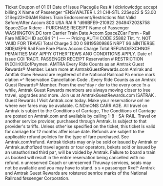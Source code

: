 Ticket Coupon of 01 01 Date of Issue Placegüe Res.# I dckriowlcdgc accept billing X Name of Passenger ^ENS/WALTER I. 21 CHI-STL 22Sep22 $ 53.00 21Sep22H06AM Riders Train Endorsement/Restrictions Not Valid Sefore/After Accom 800 USA RAI R "d96BFE9-210922 264947202&758 SpaceZCar Ridere - PURCHASE RECEIPT Name of Passenger WASHINGTON,DC torn Carrier Train Date Accom SpaceZCar Form - Rail Fare MERCH ID ac094 ?^ I --- -- Pricing AUTH CODE 25882 Tkt. ^r. NOT VAIID FOR TRAVEl Total Charge 3.00 0 98195809865 NRPT 96 áiÌNTÌERSE SIDĘktĘPR Rail Fare Fare Plans Accom Charge Total REFUNO/EXCHNGE PEMAITIES MAY APPIY OTHER“TEWS ANO CONDITIONS APPLY. Date of Issue COI 'RACT. PASSENGER RECE!PT Reservation # RESTRICTION INEOilriOIEofPaymen. AMTRA Every Ride Counts as an Amtrak Guest Rewards® Member. Learn more at AmtrakGuestRewards.com Amirak and Amtfak Gue« Reward are regiitered of ihe National Railroad Pa enrice mark elation »^ Reservation Cancellation Code . Every Ride Counts as an Amtrak Guest Rewards® Member. From the eve^day r der to the every once !n a while, Amtrak Guest Rewards members are always moving closer to iree travel, upgrades and more. Join us at AmtrakGuestRewards.com ISATRAK . Guest Rewards I Visit Amtrak.com today. Make your reservatiorw on! ne where wer fares may be available. C.NDmONS CARR.AGE. All travel on Amtrak is subjert to the Conditions of Carriage, The Conditions of Carriage are posted on Amtrak.com and available by calling 1-8 - SA-RAIL. Travel on another service provider, purchased through Amtrak. Is subject to that provider's tariffs. Unless othe^ise specified on the ticket, this ticket Is valid for carriage for 12 months affer issue date. Refunds are subjert to the applicable refund policies for the type of fare purchased. See Amtrak.com/refund. Amtrak tickets may only be sold or issued by Amtrak or Amtrak.authofized travel agents or tour operators, bekets sold or issued by an unauthorized third pa^, will be voided by Amtrak. Failure to board a train as booked will result in the entire reservation being cancelled with no refund. n unreserved Coach or unreserved Thruway services, seats may not be available and you may have to stand. s s « passenger R«e!^ Arntrak and Amtrak Guest Rewards are roistered senrice marks of the National Railroad føssenger Corporation.